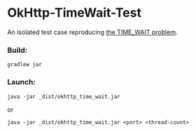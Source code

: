 # OkHttp-TimeWait-Test

An isolated test case reproducing [the TIME_WAIT problem](http://stackoverflow.com/questions/41011287/why-okhttp-doesnt-reuse-its-connections).

### Build:

`gradlew jar`

### Launch:

`java -jar _dist/okhttp_time_wait.jar`

or

`java -jar _dist/okhttp_time_wait.jar <port> <thread-count>`
